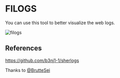 # FILOGS
You can use this tool to better visualize the web logs.

![filogs](https://user-images.githubusercontent.com/47476901/136713150-51deedfc-e82d-4fd4-b3b4-f59af549aae1.PNG)

## References
https://github.com/b3nj1-1/sherlogs

Thanks to [@BrutteSei](https://twitter.com/BrutteSei)
